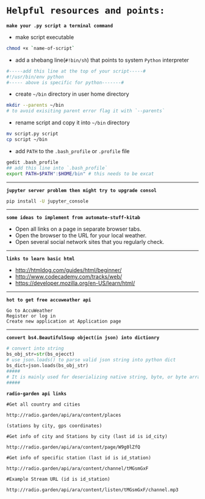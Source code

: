 
# `Helpful resources and points:`

**`make your .py script a terminal command`**
- make script executable
```sh
chmod +x `name-of-script`
```
- add a shebang line(`#!bin/sh`) that points to system `Python` interpreter
```python
#-----add this line at the top of your script-----#
#!/usr/bin/env python 
#----- above is specific for python-------#
```
- create `~/bin` directory in user home directory
```sh
mkdir --parents ~/bin
# to avoid exisiting parent error flag it with `--parents`
```
- rename script and copy it into `~/bin` directory
```sh
mv script.py script
cp script ~/bin
```
- add `PATH` to the `.bash_profile` or `.profile` file
```sh
gedit .bash_profile
## add this line into `.bash_profile`
export PATH=$PATH":$HOME/bin" # this needs to be excat
```

---
**`jupyter server problem then might try to upgrade consol`**
```sh
pip install -U jupyter_console
```
---
**`some ideas to implement from automate-stuff-kitab`**
- Open all links on a page in separate browser tabs.
- Open the browser to the URL for your local weather.
- Open several social network sites that you regularly check.
---
**`links to learn basic html`**
- http://htmldog.com/guides/html/beginner/
- http://www.codecademy.com/tracks/web/
- https://developer.mozilla.org/en-US/learn/html/
---
**`hot to get free accuweather api`**

    Go to AccuWeather
    Register or log in
    Create new application at Application page

---
**`convert bs4.BeautifulSoup object(in json) into dictionry`**
```python
# convert into string
bs_obj_str=str(bs_ojecct)
# use json.loads() to parse valid json string into python dict
bs_dict=json.loads(bs_obj_str)
#####
# It is mainly used for deserializing native string, byte, or byte array which consists of JSON data into Python Dictionary.
#####
```

**`radio-garden api links`**
```
#Get all country and cities

http://radio.garden/api/ara/content/places

(stations by city, gps coordinates)

#Get info of city and Stations by city (last id is id_city)

http://radio.garden/api/ara/content/page/W9g0lZfQ

#Get info of specific station (last id is id_station)

http://radio.garden/api/ara/content/channel/tMGsmGxF

#Example Stream URL (id is id_station)

http://radio.garden/api/ara/content/listen/tMGsmGxF/channel.mp3
```